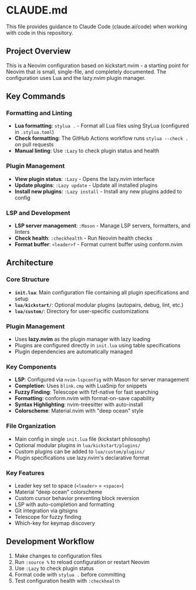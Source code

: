 # CLAUDE.md

This file provides guidance to Claude Code (claude.ai/code) when working with code in this repository.

## Project Overview

This is a Neovim configuration based on kickstart.nvim - a starting point for Neovim that is small, single-file, and completely documented. The configuration uses Lua and the lazy.nvim plugin manager.

## Key Commands

### Formatting and Linting
- **Lua formatting**: `stylua .` - Format all Lua files using StyLua (configured in `.stylua.toml`)
- **Check formatting**: The GitHub Actions workflow runs `stylua --check .` on pull requests
- **Manual linting**: Use `:Lazy` to check plugin status and health

### Plugin Management
- **View plugin status**: `:Lazy` - Opens the lazy.nvim interface
- **Update plugins**: `:Lazy update` - Update all installed plugins
- **Install new plugins**: `:Lazy install` - Install any new plugins added to config

### LSP and Development
- **LSP server management**: `:Mason` - Manage LSP servers, formatters, and linters
- **Check health**: `:checkhealth` - Run Neovim health checks
- **Format buffer**: `<leader>f` - Format current buffer using conform.nvim

## Architecture

### Core Structure
- **`init.lua`**: Main configuration file containing all plugin specifications and setup
- **`lua/kickstart/`**: Optional modular plugins (autopairs, debug, lint, etc.)
- **`lua/custom/`**: Directory for user-specific customizations

### Plugin Management
- Uses **lazy.nvim** as the plugin manager with lazy loading
- Plugins are configured directly in `init.lua` using table specifications
- Plugin dependencies are automatically managed

### Key Components
- **LSP**: Configured via `nvim-lspconfig` with Mason for server management
- **Completion**: Uses `blink.cmp` with LuaSnip for snippets
- **Fuzzy Finding**: Telescope with fzf-native for fast searching
- **Formatting**: conform.nvim with format-on-save capability
- **Syntax Highlighting**: nvim-treesitter with auto-install
- **Colorscheme**: Material.nvim with "deep ocean" style

### File Organization
- Main config in single `init.lua` file (kickstart philosophy)
- Optional modular plugins in `lua/kickstart/plugins/`
- Custom plugins can be added to `lua/custom/plugins/`
- Plugin specifications use lazy.nvim's declarative format

### Key Features
- Leader key set to space (`<leader>` = `<space>`)
- Material "deep ocean" colorscheme
- Custom cursor behavior preventing block reversion
- LSP with auto-completion and formatting
- Git integration via gitsigns
- Telescope for fuzzy finding
- Which-key for keymap discovery

## Development Workflow

1. Make changes to configuration files
2. Run `:source %` to reload configuration or restart Neovim
3. Use `:Lazy` to check plugin status
4. Format code with `stylua .` before committing
5. Test configuration health with `:checkhealth`